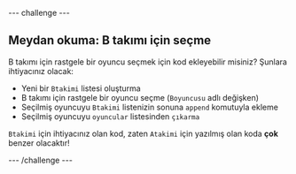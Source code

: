 --- challenge ---

## Meydan okuma: B takımı için seçme

B takımı için rastgele bir oyuncu seçmek için kod ekleyebilir misiniz? Şunlara ihtiyacınız olacak:

+ Yeni bir `Btakimi` listesi oluşturma
+ B takımı için rastgele bir oyuncu seçme (`Boyuncusu` adlı değişken)
+ Seçilmiş oyuncuyu `Btakimi` listenizin sonuna `append` komutuyla ekleme
+ Seçilmiş oyuncuyu `oyuncular` listesinden `çıkarma`

`Btakimi` için ihtiyacınız olan kod, zaten `Atakimi` için yazılmış olan koda **çok** benzer olacaktır!

--- /challenge ---